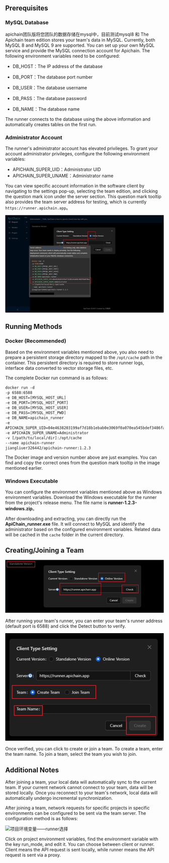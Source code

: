 ## Prerequisites

### MySQL Database

apichain团队版将您团队的数据存储在mysql中，目前测试mysql8 和 The Apichain team edition stores your team's data in MySQL. Currently, both MySQL 8 and MySQL 9 are supported. You can set up your own MySQL service and provide the MySQL connection account for Apichain. The following environment variables need to be configured:

- DB_HOST：The IP address of the database

- DB_PORT：The database port number

- DB_USER：The database username

- DB_PASS：The database password

- DB_NAME：The database name

The runner connects to the database using the above information and automatically creates tables on the first run.

### Administrator Account

The runner's administrator account has elevated privileges. To grant your account administrator privileges, configure the following environment variables:

- APICHAIN_SUPER_UID：Administrator UID
- APICHAIN_SUPER_UNAME：Administrator name

You can view specific account information in the software client by navigating to the settings pop-up, selecting the team edition, and clicking the question mark icon under the server section. This question mark tooltip also provides the team server address for testing, which is currently `https://runner.apichain.app`。

![管理员账号配置](./images/Snipaste_2025-09-20_15-02-59.png)

## Running Methods

### Docker (Recommended)

Based on the environment variables mentioned above, you also need to prepare a persistent storage directory mapped to the `/opt/cache` path in the container. This persistent directory is required to store runner logs, interface data converted to vector storage files, etc.

The complete Docker run command is as follows:

```shell
docker run -d 
-p 6588:6588 
-e DB_HOST=[MYSQL_HOST_URL]
-e DB_PORT=[MYSQL_HOST_PORT]
-e DB_USER=[MYSQL_HOST_USER]
-e DB_PASS=[MYSQL_HOST_PWD]
-e DB_NAME=apichain_runner
-e APICHAIN_SUPER_UID=04e4638203199af7d18b1ebab0e3069f0a070ea545bdef3486fac3918a9612d07c4ee18a64f41d8c6c75cb2aa5861559bf357abb11f750324ff8757189476877ef
-e APICHAIN_SUPER_UNAME=Administrator
-v [/path/to/local/dir]:/opt/cache
--name apichain-runner
jiangliuer326442/apichain-runner:1.2.3
```

The Docker image and version number above are just examples. You can find and copy the correct ones from the question mark tooltip in the image mentioned earlier.

### Windows Executable

You can configure the environment variables mentioned above as Windows environment variables. Download the Windows executable for the runner from the project's release menu. The file name is **runner-1.2.3-windows.zip**。

After downloading and extracting, you can directly run the **ApiChain_runner.exe** file. It will connect to MySQL and identify the administrator based on the configured environment variables. Related data will be cached in the `cache` folder in the current directory.

## Creating/Joining a Team

![检测服务器](./images/Snipaste_2025-09-20_15-16-31.png)

After running your team's runner, you can enter your team's runner address (default port is 6588) and click the Detect button to verify.

![填写团队名称](./images/Snipaste_2025-09-20_15-18-35.png)

Once verified, you can click to create or join a team. To create a team, enter the team name. To join a team, select the team you wish to join.

## Additional Notes

After joining a team, your local data will automatically sync to the current team. If your current network cannot connect to your team, data will be stored locally. Once you reconnect to your team's network, local data will automatically undergo incremental synchronization.

After joining a team, network requests for specific projects in specific environments can be configured to be sent via the team server. The configuration method is as follows:

![项目环境变量——runner选择](https://gitee.com/onlinetool/apichain-chinese-documentation/raw/main/images/Apichain_2025-09-09_10-46-43.png)

Click on project environment variables, find the environment variable with the key run_mode, and edit it. You can choose between client or runner. Client means the API request is sent locally, while runner means the API request is sent via a proxy.